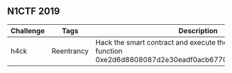 ## N1CTF 2019

| Challenge | Tags       | Description                                                  |
| --------- | ---------- | ------------------------------------------------------------ |
| h4ck      | Reentrancy | Hack the smart contract and execute the winnerSubmit function 0xe2d6d8808087d2e30eadf0acb67708148dbee0c0@kovan |